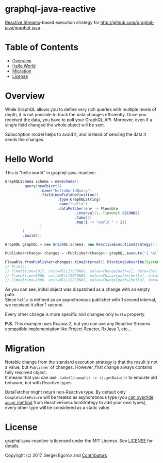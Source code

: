 # graphql-java-reactive

[Reactive Streams](http://www.reactive-streams.org)-based execution strategy for http://github.com/graphql-java/graphql-java.

# Table of Contents
 
- [Overview](#overview)
- [Hello World](#hello-world)
- [Migration](#migration)
- [License](#license)
 

 # Overview
 While GraphQL allows you to define very rich queries with multiple levels of depth, it is not possible to track the data changes efficiently. Once you received the data, you have to poll your GraphQL API.  Moreover, even if a single field changed the whole object will be sent.

Subscription model helps to avoid it, and instead of sending the data it sends the changes.

# Hello World

This is "hello world" in graphql-java-reactive:

```java
GraphQLSchema schema = newSchema()
        .query(newObject()
                .name("helloWorldQuery")
                .field(newFieldDefinition()
                        .type(GraphQLString)
                        .name("hello")
                        .dataFetcher(env -> Flowable
                                .interval(1, TimeUnit.SECONDS)
                                .take(3)
                                .map(i -> "world " + i))
                )
        )
        .build();

GraphQL graphQL = new GraphQL(schema, new ReactiveExecutionStrategy());

Publisher<Change> changes = (Publisher<Change>) graphQL.execute("{ hello }").getData();

Flowable.fromPublisher(changes).timeInterval().blockingSubscribe(System.out::println);
// Prints:
// Timed[time=1017, unit=MILLISECONDS, value=Change{path=[], data={hello=world 0}}]
// Timed[time=1000, unit=MILLISECONDS, value=Change{path=[hello], data=world 1}]
// Timed[time=1000, unit=MILLISECONDS, value=Change{path=[hello], data=world 2}]
```

As you can see, initial object was dispatched as a change with an empty path.  
Since `hello` is defined as an asynchronous publisher with 1 second interval, we received it after 1 second.

Every other change is more specific and changes only `hello` property.

**P.S.** This example uses RxJava 2, but you can use any Reactive Streams compatible implementation like Project Reactor, RxJava 1, etc...

# Migration
Notable change from the standard execution strategy is that the result is not a value, but `Publisher` of changes. However, first change always contains fully resolved object.  
It means that you can use `.take(1).map(it -> it.getData())` to emulate old behavior, but with Reactive types.

DataFetcher might return non-Reactive type. By default only `CompletableFuture` will be treated as asynchronous type (you [can override `adapt` method](https://github.com/bsideup/graphql-java-reactive/blob/126d590/core/src/test/java/com/github/bsideup/graphql/reactive/AdaptersTest.java#L42) from ReactiveExecutionStrategy to add your own types), every other type will be considered as a static value.

# License

graphql-java-reactive is licensed under the MIT License. See [LICENSE](LICENSE.md) for details.

Copyright (c) 2017, Sergei Egorov and [Contributors](https://github.com/bsideup/graphql-java-reactive/graphs/contributors)
